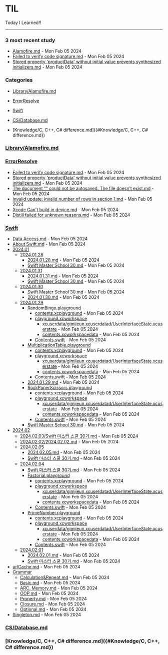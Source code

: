 # TIL
Today I Learned!!

---

### 3 most recent study
- [Alamofire.md](Alamofire.md) - Mon Feb 05 2024
- [Failed to verify code signature.md](Failed_to_verify_code_signature.md) - Mon Feb 05 2024
- [Stored property 'productData' without initial value prevents synthesized initializers.md](Stored_property_'productData'_without_initial_value_prevents_synthesized_initializers.md) - Mon Feb 05 2024

### Categories
- [Library/Alamofire.md]({#Library/Alamofire.md})

- [ErrorResolve]({#ErrorResolve})

- [Swift]({#Swift})

- [CS/Database.md]({#CS/Database.md})

- [Knowledge/C, C++, C# difference.md]({#Knowledge/C, C++, C# difference.md})

### [Library/Alamofire.md]({#Library/Alamofire.md})

### [ErrorResolve]({#ErrorResolve})
- [Failed to verify code signature.md]("./ErrorResolve/Failed_to_verify_code_signature.md") - Mon Feb 05 2024
- [Stored property 'productData' without initial value prevents synthesized initializers.md]("./ErrorResolve/Stored_property_'productData'_without_initial_value_prevents_synthesized_initializers.md") - Mon Feb 05 2024
- [The document “” could not be autosaved. The file doesn’t exist.md]("./ErrorResolve/The_document_“”_could_not_be_autosaved._The_file_doesn’t_exist.md") - Mon Feb 05 2024
- [Invalid update: invalid number of rows in section 1.md]("./ErrorResolve/Invalid_update:_invalid_number_of_rows_in_section_1.md") - Mon Feb 05 2024
- [Xcode Can't build in device.md]("./ErrorResolve/Xcode_Can't_build_in_device.md") - Mon Feb 05 2024
- [Distill failed for unknown reasons.md]("./ErrorResolve/Distill_failed_for_unknown_reasons.md") - Mon Feb 05 2024

### [Swift]({#Swift})
- [Data Access.md]("./Swift/Data_Access.md") - Mon Feb 05 2024
- [About Swift.md]("./Swift/About_Swift.md") - Mon Feb 05 2024
- [2024.01]("./Swift/2024.01")
  - [2024.01.28]("./Swift/2024.01/2024.01.28")
    - [2024.01.28.md]("./Swift/2024.01/2024.01.28/2024.01.28.md") - Mon Feb 05 2024
    - [Swift Master School 30.md]("./Swift/2024.01/2024.01.28/Swift_Master_School_30.md") - Mon Feb 05 2024
  - [2024.01.31]("./Swift/2024.01/2024.01.31")
    - [2024.01.31.md]("./Swift/2024.01/2024.01.31/2024.01.31.md") - Mon Feb 05 2024
    - [Swift Master School 30.md]("./Swift/2024.01/2024.01.31/Swift_Master_School_30.md") - Mon Feb 05 2024
  - [2024.01.30]("./Swift/2024.01/2024.01.30")
    - [Swift Master School 30.md]("./Swift/2024.01/2024.01.30/Swift_Master_School_30.md") - Mon Feb 05 2024
    - [2024.01.30.md]("./Swift/2024.01/2024.01.30/2024.01.30.md") - Mon Feb 05 2024
  - [2024.01.29]("./Swift/2024.01/2024.01.29")
    - [RandomBingo.playground]("./Swift/2024.01/2024.01.29/RandomBingo.playground")
      - [contents.xcplayground]("./Swift/2024.01/2024.01.29/RandomBingo.playground/contents.xcplayground") - Mon Feb 05 2024
      - [playground.xcworkspace]("./Swift/2024.01/2024.01.29/RandomBingo.playground/playground.xcworkspace")
        - [xcuserdata/gimjieun.xcuserdatad/UserInterfaceState.xcuserstate]("./Swift/2024.01/2024.01.29/RandomBingo.playground/playground.xcworkspace/xcuserdata/gimjieun.xcuserdatad/UserInterfaceState.xcuserstate") - Mon Feb 05 2024
        - [contents.xcworkspacedata]("./Swift/2024.01/2024.01.29/RandomBingo.playground/playground.xcworkspace/contents.xcworkspacedata") - Mon Feb 05 2024
      - [Contents.swift]("./Swift/2024.01/2024.01.29/RandomBingo.playground/Contents.swift") - Mon Feb 05 2024
    - [MultiplicationTable.playground]("./Swift/2024.01/2024.01.29/MultiplicationTable.playground")
      - [contents.xcplayground]("./Swift/2024.01/2024.01.29/MultiplicationTable.playground/contents.xcplayground") - Mon Feb 05 2024
      - [playground.xcworkspace]("./Swift/2024.01/2024.01.29/MultiplicationTable.playground/playground.xcworkspace")
        - [xcuserdata/gimjieun.xcuserdatad/UserInterfaceState.xcuserstate]("./Swift/2024.01/2024.01.29/MultiplicationTable.playground/playground.xcworkspace/xcuserdata/gimjieun.xcuserdatad/UserInterfaceState.xcuserstate") - Mon Feb 05 2024
        - [contents.xcworkspacedata]("./Swift/2024.01/2024.01.29/MultiplicationTable.playground/playground.xcworkspace/contents.xcworkspacedata") - Mon Feb 05 2024
      - [Contents.swift]("./Swift/2024.01/2024.01.29/MultiplicationTable.playground/Contents.swift") - Mon Feb 05 2024
    - [2024.01.29.md]("./Swift/2024.01/2024.01.29/2024.01.29.md") - Mon Feb 05 2024
    - [RockPaperScissors.playground]("./Swift/2024.01/2024.01.29/RockPaperScissors.playground")
      - [contents.xcplayground]("./Swift/2024.01/2024.01.29/RockPaperScissors.playground/contents.xcplayground") - Mon Feb 05 2024
      - [playground.xcworkspace]("./Swift/2024.01/2024.01.29/RockPaperScissors.playground/playground.xcworkspace")
        - [xcuserdata/gimjieun.xcuserdatad/UserInterfaceState.xcuserstate]("./Swift/2024.01/2024.01.29/RockPaperScissors.playground/playground.xcworkspace/xcuserdata/gimjieun.xcuserdatad/UserInterfaceState.xcuserstate") - Mon Feb 05 2024
        - [contents.xcworkspacedata]("./Swift/2024.01/2024.01.29/RockPaperScissors.playground/playground.xcworkspace/contents.xcworkspacedata") - Mon Feb 05 2024
      - [Contents.swift]("./Swift/2024.01/2024.01.29/RockPaperScissors.playground/Contents.swift") - Mon Feb 05 2024
    - [Swift Master School 30.md]("./Swift/2024.01/2024.01.29/Swift_Master_School_30.md") - Mon Feb 05 2024
- [2024.02]("./Swift/2024.02")
  - [2024.02.03/Swift 마스터 스쿨 30기.md]("./Swift/2024.02/2024.02.03/Swift_마스터_스쿨_30기.md") - Mon Feb 05 2024
  - [2024.02.02/2024.02.02.md]("./Swift/2024.02/2024.02.02/2024.02.02.md") - Mon Feb 05 2024
  - [2024.02.05]("./Swift/2024.02/2024.02.05")
    - [2024.02.05.md]("./Swift/2024.02/2024.02.05/2024.02.05.md") - Mon Feb 05 2024
    - [Swift 마스터 스쿨 30기.md]("./Swift/2024.02/2024.02.05/Swift_마스터_스쿨_30기.md") - Mon Feb 05 2024
  - [2024.02.04]("./Swift/2024.02/2024.02.04")
    - [Swift 마스터 스쿨 30기.md]("./Swift/2024.02/2024.02.04/Swift_마스터_스쿨_30기.md") - Mon Feb 05 2024
    - [Factorial.playground]("./Swift/2024.02/2024.02.04/Factorial.playground")
      - [contents.xcplayground]("./Swift/2024.02/2024.02.04/Factorial.playground/contents.xcplayground") - Mon Feb 05 2024
      - [playground.xcworkspace]("./Swift/2024.02/2024.02.04/Factorial.playground/playground.xcworkspace")
        - [xcuserdata/gimjieun.xcuserdatad/UserInterfaceState.xcuserstate]("./Swift/2024.02/2024.02.04/Factorial.playground/playground.xcworkspace/xcuserdata/gimjieun.xcuserdatad/UserInterfaceState.xcuserstate") - Mon Feb 05 2024
        - [contents.xcworkspacedata]("./Swift/2024.02/2024.02.04/Factorial.playground/playground.xcworkspace/contents.xcworkspacedata") - Mon Feb 05 2024
      - [Contents.swift]("./Swift/2024.02/2024.02.04/Factorial.playground/Contents.swift") - Mon Feb 05 2024
    - [PrimeNumber.playground]("./Swift/2024.02/2024.02.04/PrimeNumber.playground")
      - [contents.xcplayground]("./Swift/2024.02/2024.02.04/PrimeNumber.playground/contents.xcplayground") - Mon Feb 05 2024
      - [playground.xcworkspace]("./Swift/2024.02/2024.02.04/PrimeNumber.playground/playground.xcworkspace")
        - [xcuserdata/gimjieun.xcuserdatad/UserInterfaceState.xcuserstate]("./Swift/2024.02/2024.02.04/PrimeNumber.playground/playground.xcworkspace/xcuserdata/gimjieun.xcuserdatad/UserInterfaceState.xcuserstate") - Mon Feb 05 2024
        - [contents.xcworkspacedata]("./Swift/2024.02/2024.02.04/PrimeNumber.playground/playground.xcworkspace/contents.xcworkspacedata") - Mon Feb 05 2024
      - [Contents.swift]("./Swift/2024.02/2024.02.04/PrimeNumber.playground/Contents.swift") - Mon Feb 05 2024
  - [2024.02.01]("./Swift/2024.02/2024.02.01")
    - [2024.02.01.md]("./Swift/2024.02/2024.02.01/2024.02.01.md") - Mon Feb 05 2024
    - [Swift 마스터 스쿨 30기.md]("./Swift/2024.02/2024.02.01/Swift_마스터_스쿨_30기.md") - Mon Feb 05 2024
- [urlCache.md]("./Swift/urlCache.md") - Mon Feb 05 2024
- [Grammar]("./Swift/Grammar")
  - [Calculation&Repeat.md]("./Swift/Grammar/Calculation&Repeat.md") - Mon Feb 05 2024
  - [Basic.md]("./Swift/Grammar/Basic.md") - Mon Feb 05 2024
  - [ARC, Memory.md]("./Swift/Grammar/ARC,_Memory.md") - Mon Feb 05 2024
  - [OOP.md]("./Swift/Grammar/OOP.md") - Mon Feb 05 2024
  - [Property.md]("./Swift/Grammar/Property.md") - Mon Feb 05 2024
  - [Closure.md]("./Swift/Grammar/Closure.md") - Mon Feb 05 2024
  - [Optional.md]("./Swift/Grammar/Optional.md") - Mon Feb 05 2024
- [Singleton.md]("./Swift/Singleton.md") - Mon Feb 05 2024

### [CS/Database.md]({#CS/Database.md})

### [Knowledge/C, C++, C# difference.md]({#Knowledge/C, C++, C# difference.md})


